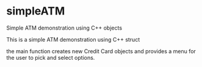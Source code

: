 # simpleATM
Simple ATM demonstration using C++ objects

This is a simple ATM demonstration using C++ struct

the main function creates new Credit Card objects and provides a menu for the user to pick and select options.
